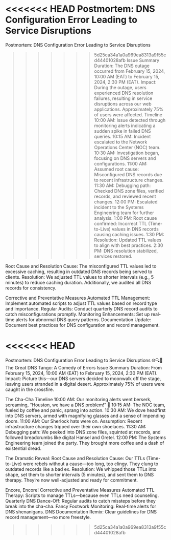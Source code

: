 <<<<<<< HEAD
  Postmortem: DNS Configuration Error Leading to Service Disruptions
=======
Postmortem: DNS Configuration Error Leading to Service Disruptions
>>>>>>> 5d25ca34a1a0a969ea8313a9f55cd44401028afb
Issue Summary
Duration: The DNS outage occurred from February 15, 2024, 10:00 AM (EAT) to February 15, 2024, 2:30 PM (EAT).
  Impact: During the outage, users experienced DNS resolution failures, resulting in service disruptions across our web applications. Approximately 75% of users were affected.
Timeline
10:00 AM: Issue detected through monitoring alerts indicating a sudden spike in failed DNS queries.
 10:15 AM: Incident escalated to the Network Operations Center (NOC) team.
  10:30 AM: Investigation began, focusing on DNS servers and configurations.
  11:00 AM: Assumed root cause: Misconfigured DNS records due to recent infrastructure changes.
  11:30 AM: Debugging path: Checked DNS zone files, verified records, and reviewed recent changes.
  12:00 PM: Escalated incident to the Systems Engineering team for further analysis.
  1:00 PM: Root cause confirmed: Incorrect TTL (Time-to-Live) values in DNS records causing caching issues.
   1:30 PM: Resolution: Updated TTL values to align with best practices.
   2:30 PM: DNS resolution stabilized, services restored.

Root Cause and Resolution
   Cause: The misconfigured TTL values led to excessive caching, resulting in outdated DNS records being served to clients.
    Resolution: We adjusted TTL values to shorter intervals (e.g., 5 minutes) to reduce caching duration. Additionally, we audited all DNS records for consistency.

Corrective and Preventative Measures
   Automated TTL Management: Implement automated scripts to adjust TTL values based on record type and importance.
  Regular Audits: Conduct quarterly DNS record audits to catch misconfigurations promptly.
    Monitoring Enhancements: Set up real-time alerts for abnormal DNS query patterns.
    Documentation Update: Document best practices for DNS configuration and record management.



<<<<<<< HEAD
=======


Postmortem: DNS Configuration Error Leading to Service Disruptions 🌐🔍🔧
The Great DNS Tango: A Comedy of Errors
Issue Summary
Duration: From February 15, 2024, 10:00 AM (EAT) to February 15, 2024, 2:30 PM (EAT).
  Impact: Picture this—our DNS servers decided to moonwalk off the stage, leaving users stranded in a digital desert. Approximately 75% of users were caught in the crossfire.

The Cha-Cha Timeline
    10:00 AM: Our monitoring alerts went berserk, screaming, “Houston, we have a DNS problem!” 🚨
    10:15 AM: The NOC team, fueled by coffee and panic, sprang into action.
    10:30 AM: We dove headfirst into DNS servers, armed with magnifying glasses and a sense of impending doom.
    11:00 AM: Our Sherlock hats were on. Assumption: Recent infrastructure changes tripped over their own shoelaces.
    11:30 AM: Debugging path: We peeked into DNS zone files, squinted at records, and followed breadcrumbs like digital Hansel and Gretel.
    12:00 PM: The Systems Engineering team joined the party. They brought more coffee and a dash of existential dread.
    
The Dramatic Reveal: Root Cause and Resolution
    Cause: Our TTLs (Time-to-Live) were rebels without a cause—too long, too clingy. They clung to outdated records like a bad ex.
   Resolution: We whipped those TTLs into shape, set them to shorter intervals (5 minutes), and sent them to DNS therapy. They’re now well-adjusted and ready for commitment.

Encore, Encore! Corrective and Preventative Measures
    Automated TTL Therapy: Scripts to manage TTLs—because even TTLs need counseling.
    Quarterly DNS Dance-Off: Regular audits to catch missteps before they break into the cha-cha.
    Fancy Footwork Monitoring: Real-time alerts for DNS shenanigans.
    DNS Documentation Remix: Clear guidelines for DNS record management—no more freestyle.


>>>>>>> 5d25ca34a1a0a969ea8313a9f55cd44401028afb
